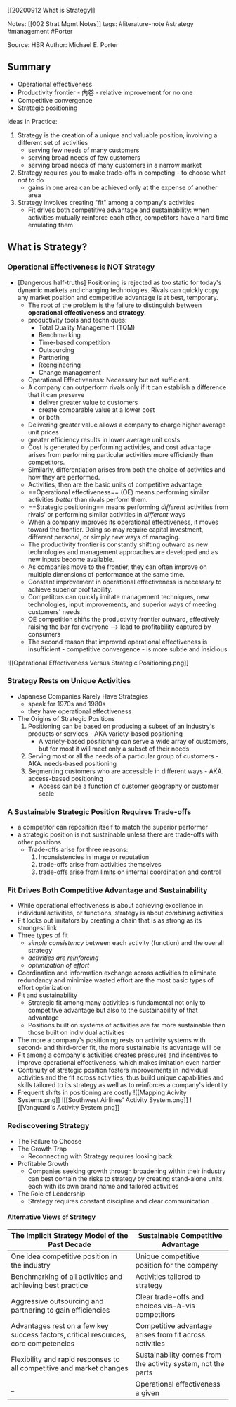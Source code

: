 [[20200912 What is Strategy]]

Notes: 
		[[002 Strat Mgmt Notes]] 
tags: #literature-note #strategy #management #Porter

Source: HBR
Author: Michael E. Porter

## Summary
- Operational effectiveness
- Productivity frontier - 内卷 - relative improvement for no one
- Competitive convergence
- Strategic positioning

Ideas in Practice:
1. Strategy is the creation of a unique and valuable position, involving a different set of activities
	- serving few needs of many customers
	- serving broad needs of few customers
	- serving broad needs of many customers in a narrow market
2. Strategy requires you to make trade-offs in competing - to choose what *not* to do
	- gains in one area can be achieved only at the expense of another area
3. Strategy involves creating "fit" among a company's activities
	- Fit drives both competitive advantage and sustainability: when activities mutually reinforce each other, competitors have a hard time emulating them



## What is Strategy?

### Operational Effectiveness is NOT Strategy
- [Dangerous half-truths] Positioning is rejected as too static for today's dynamic markets and changing technologies. Rivals can quickly copy any market position and competitive advantage is at best, temporary.
	- The root of the problem is the failure to distinguish between **operational effectiveness** and **strategy**.
	- productivity tools and techniques:
		- Total Quality Management (TQM)
		- Benchmarking
		- Time-based competition
		- Outsourcing
		- Partnering
		- Reengineering
		- Change management
	- Operational Effectiveness: Necessary but not sufficient. 
	- A company can outperform rivals only if it can establish a difference that it can preserve
		- deliver greater value to customers
		- create comparable value at a lower cost
		- or both
	- Delivering greater value allows a company to charge higher average unit prices
	- greater efficiency results in lower average unit costs
	- Cost is generated by performing activities, and cost advantage arises from performing particular activities more efficiently than competitors. 
	- Similarly, differentiation arises from both the choice of activities and how they are performed. 
	- Activities, then are the basic units of competitive advantage
	- ==Operational effectiveness== (OE) means performing similar activities *better* than rivals perform them.
	- ==Strategic positioning== means performing *different* activities from rivals' or performing similar activities in *different* ways
	- When a company improves its operational effectiveness, it moves toward the frontier. Doing so may require capital investment, different personal, or simply new ways of managing. 
	- The productivity frontier is constantly shifting outward as new technologies and management approaches are developed and as new inputs become available. 
	- As companies move to the frontier, they can often improve on multiple dimensions of performance at the same time.
	- Constant improvement in operational effectiveness is necessary to achieve superior profitability.
	- Competitors can quickly imitate management techniques, new technologies, input improvements, and superior ways of meeting customers' needs. 
	- OE competition shifts the productivity frontier outward, effectively raising the bar for everyone --> lead to profitability captured by consumers
	- The second reason that improved operational effectiveness is insufficient - competitive convergence - is more subtle and insidious


![[Operational Effectiveness Versus Strategic Positioning.png]]

### Strategy Rests on Unique Activities
- Japanese Companies Rarely Have Strategies
	- speak for 1970s and 1980s
	- they have operational effectiveness
- The Origins of Strategic Positions
	1. Positioning can be based on producing a subset of an industry's products or services - AKA variety-based positioning
		- A variety-based positioning can serve a wide array of customers, but for most it will meet only a subset of their needs
	2. Serving most or all the needs of a particular group of customers - AKA. needs-based positioning
	3. Segmenting customers who are accessible in different ways - AKA. access-based positioning
		- Access can be a function of customer geography or customer scale
### A Sustainable Strategic Position Requires Trade-offs
- a competitor can reposition itself to match the superior performer
- a strategic position is not sustainable unless there are trade-offs with other positions
	- Trade-offs arise for three reasons:
		1. Inconsistencies in image or reputation
		2. trade-offs arise from activities themselves
		3. trade-offs arise from limits on internal coordination and control
### Fit Drives Both Competitive Advantage and Sustainability
- While operational effectiveness is about achieving excellence in individual activities, or functions, strategy is about *combining* activities
- Fit locks out imitators by creating a chain that is as strong as its strongest link
- Three types of fit
	- *simple consistency* between each activity (function) and the overall strategy
	- *activities are reinforcing*
	- *optimization of effort*
- Coordination and information exchange across activities to eliminate redundancy and minimize wasted effort are the most basic types of effort optimization
- Fit and sustainability
	- Strategic fit among many activities is fundamental not only to competitive advantage but also to the sustainability of that advantage
	- Positions built on systems of activities are far more sustainable than those built on individual activities
- The more a company's positioning rests on activity systems with second- and third-order fit, the more sustainable its advantage will be
- Fit among a company's activities creates pressures and incentives to improve operational effectiveness, which makes imitation even harder
- Continuity of strategic position fosters improvements in individual activities and the fit across activities, thus build unique capabilities and skills tailored to its strategy as well as to reinforces a company's identity
- Frequent shifts in positioning are costly
![[Mapping Acivity Systems.png]]
![[Southwest Airlines' Activity System.png]]
![[Vanguard's Activity System.png]]

### Rediscovering Strategy
- The Failure to Choose
- The Growth Trap
	- Reconnecting with Strategy requires looking back
- Profitable Growth
	- Companies seeking growth through broadening within their industry can best contain the risks to strategy by creating stand-alone units, each with its own brand name and tailored activities
- The Role of Leadership
	- Strategy requires constant discipline and clear communication

#### Alternative Views of Strategy
The Implicit Strategy Model of the Past Decade | Sustainable Competitive Advantage
-------- | --------
One idea competitive position in the industry | Unique competitive position for the company
Benchmarking of all activities and achieving best practice | Activities tailored to strategy
Aggressive outsourcing and partnering to gain efficiencies | Clear trade-offs and choices vis-à-vis competitors
Advantages rest on a few key success factors, critical resources, core competencies | Competitive advantage arises from fit across activities
Flexibility and rapid responses to all competitive and market changes | Sustainability comes from the activity system, not the parts
_ | Operational effectiveness a given

